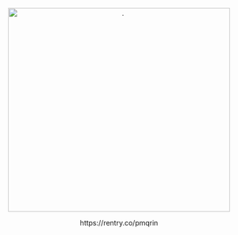 <p align="center"> <img src="https://files.catbox.moe/pcn98a.jpeg" width="450" height="415" alt="."/>
<p align="center"> https://rentry.co/pmqrin
